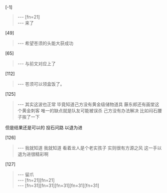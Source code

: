 
[-1] 
>--- [fn=21]<br>
>--- 来了<br>

[49] 
>--- 希望苍须的头能大获成功<br>

[65] 
>--- 与前文对应上了<br>

[112] 
>--- 苍须可以领盒饭了。<br>

[125] 
>--- 其实这波也正常
毕竟知道己方没有黄金级储物道具
藤东郎还有画堂这个黄金刺客
唯一的缺点就是队友可能被误杀
己方没有办法解决
比如闷石腰子挨了一下

但是结果还是可以的    投石问路
以退为进<br>

[126] 
>--- 我就知道
我就知道
看着龙人是个老实孩子
实则很有方源之风
这一手以退为进很精彩啊<br>

[127] 
>--- 留爪<br>
>--- [fn=21][fn=21]<br>
>--- [fn=31][fn=31][fn=31][fn=31][fn=31]<br>
